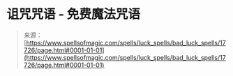 <!--yml

category: 未分类

date: 2024-06-12 18:59:00

-->

# 诅咒咒语 - 免费魔法咒语

> 来源：[https://www.spellsofmagic.com/spells/luck_spells/bad_luck_spells/17726/page.html#0001-01-01](https://www.spellsofmagic.com/spells/luck_spells/bad_luck_spells/17726/page.html#0001-01-01)
